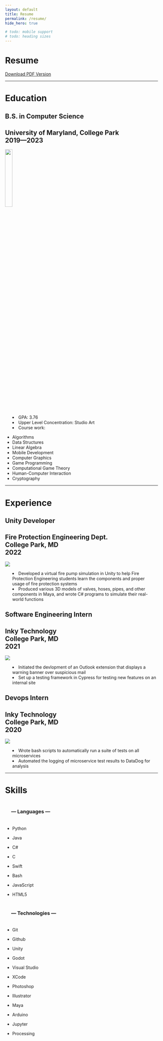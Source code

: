 ```yaml
---
layout: default
title: Resume
permalink: /resume/
hide_hero: true

# todo: mobile support
# todo: heading sizes
---
```


<link rel="stylesheet" href="https://cdn.jsdelivr.net/gh/devicons/devicon@v2.15.1/devicon.min.css">

<body>

<div class="resume-div">
<div class="resume-container">
    <h1 class="resume-title">Resume</h1>
    <div class="pdf-button">
        <a class="button" href="/docs/assets/documents/Evan Deist Resume 2023.pdf" download>Download PDF Version</a>
    </div>
</div>
<hr>
<h1 class="title resume-h1">Education</h1>
<section class="resume-section">
    <h2 class="subtitle" style="display:flex;">
        <b>B.S. in Computer Science </b>
    </h2>
    <h2 class="subtitle" style="display:flex;">
        University of Maryland, College Park <br> 2019—2023
    </h2>
    <img src="/assets/images/other/UMD_logo.png" style="width:22%;">
    <ul class="resume-list" style="list-style-position: inside;">
        <li>GPA: 3.76</li>
        <li>Upper Level Concentration: Studio Art</li>
        <li>Course work:</li>
    </ul>
    <ul class="column-list">
        <li>Algorithms</li>
        <li>Data Structures</li>
        <li>Linear Algebra</li>
        <li>Mobile Development</li>
        <li>Computer Graphics</li>
        <li>Game Programming</li>
        <li>Computational Game Theory</li>
        <li>Human-Computer Interaction</li>
        <li>Cryptography</li>
    </ul>
</section>
<hr>

<h1 class="title resume-h1">Experience</h1>
<section class="resume-section">
    <!-- experience section 1 -->
    <h2 class="subtitle">
        <b>Unity Developer</b>
    </h2>
    <h2 class="subtitle">
        Fire Protection Engineering Dept. <br> College Park, MD <br> 2022
    </h2>
    <img src="/assets/images/other/UMD_FPE_logo.png">
    <ul class="resume-list" style="list-style-position: inside;">
        <li>Developed a virtual fire pump simulation in Unity to help Fire Protection Engineering students learn the components and proper usage of fire protection systems</li>
        <li>Produced various 3D models of valves, hoses, pipes, and other components in Maya, and wrote C# programs to simulate their real-world functions</li>
    </ul>
</section>

<section class="resume-section">
    <!-- experience section 2 -->
    <h2 class="subtitle">
        <b>Software Engineering Intern</b>
    </h2>
    <h2 class="subtitle">
        Inky Technology <br> College Park, MD <br>2021
    </h2>
    <img src="/assets/images/other/inky_logo.png">
    <ul class="resume-list" style="list-style-position: inside;">
        <li>Initiated the devlopment of an Outlook extension that displays a warning banner over suspicious mail</li>
        <li>Set up a testing framework in Cypress for testing new features on an internal site</li>
    </ul>
</section>
<section class="resume-section">
    <!-- experience section 3 -->
    <h2 class="subtitle">
        <b>Devops Intern</b>
    </h2>
        <h2 class="subtitle">
        Inky Technology <br> College Park, MD <br>2020
    </h2>
    <img src="/assets/images/other/inky_logo.png">
    <ul class="resume-list" style="list-style-position: inside;">
        <li>Wrote bash scripts to automatically run a suite of tests on all microservices</li>
        <li>Automated the logging of microservice test results to DataDog for analysis</li>
    </ul>
</section>
<hr>
<h1 class="title resume-h1">Skills</h1>
<section class="resume-section">
    <h3 class="subtitle is-centered" style="padding:20px;">
        — Languages —
    </h3>
    <div class="icon-list-container">
        <ul class="icon-list">
            <li>
                <i class="devicon-python-plain"></i>
                <p>Python</p>
            </li>
            <li>
                <i class="devicon-java-plain"></i>
                <p>Java</p>
            </li>
            <li>
                <i class="devicon-csharp-plain"></i>
                <p>C#</p>
            </li>
            <li>
                <i class="devicon-c-plain"></i>
                <p>C</p>
            </li>
            <li>
                <i class="devicon-swift-plain"></i>
                <p>Swift</p>
            </li>
            <!--
            <li>
                <i class="devicon-rust-plain"></i>
                <p>Rust</p>
            </li>
            -->
            <li>
                <i class="devicon-bash-plain"></i>
                <p>Bash</p>
            </li>
            <!--
            <li>
                <i class="devicon-ruby-plain"></i>
                <p>Ruby</p>
            </li>
            -->
            <li>
                <i class="devicon-javascript-plain"></i>
                <p>JavaScript</p>
            </li>
            <!--
            <li>
                <i class="devicon-ocaml-plain"></i>
                <p>OCaml</p>
            </li>
            -->
            <li>
                <i class="devicon-html5-plain"></i>
                <p>HTML5</p>
            </li>
        </ul>
    </div>
    <h3 class="subtitle is-centered" style="padding:20px;">
        — Technologies —
    </h3>
    <div class="icon-list-container">
        <ul class="icon-list">
            <li>
                <i class="devicon-git-plain"></i>
                <p>Git</p>
            </li>
            <li>
                <i class="devicon-github-original"></i>
                <p>Github</p>
            </li>
            <li>
                <i class="devicon-unity-original"></i>
                <p>Unity</p>
            </li>
            <li>
                <i class="devicon-godot-plain"></i>
                <p>Godot</p>
            </li>
            <li>
                <i class="devicon-visualstudio-plain"></i>
                <p>Visual Studio</p>
            </li>
            <li>
                <i class="devicon-xcode-plain"></i>
                <p>XCode</p>
            </li>
            <li>
                <i class="devicon-photoshop-plain"></i>
                <p>Photoshop</p>
            </li>
            <li>
                <i class="devicon-illustrator-plain"></i>
                <p>Illustrator</p>
            </li>
            <li>
                <i class="devicon-maya-plain"></i>
                <p>Maya</p>
            </li>
            <li>
                <i class="devicon-arduino-plain"></i>
                <p>Arduino</p>
            </li>
            <li>
                <i class="devicon-jupyter-plain"></i>
                <p>Jupyter</p>
            </li>
            <li>
                <i class="devicon-processing-plain"></i>
                <p>Processing</p>
            </li>
        </ul>
    </div>
</section>

</div>

</body>

